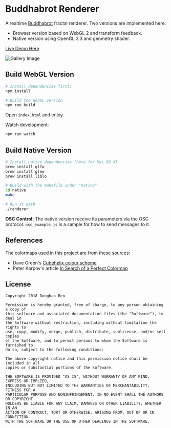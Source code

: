 Buddhabrot Renderer
====

A realtime [Buddhabrot](https://en.wikipedia.org/wiki/Buddhabrot) fractal renderer. Two versions are implemented here:

- Browser version based on WebGL 2 and transform feedback.
- Native version using OpenGL 3.3 and geometry shader.

[Live Demo Here](https://donghaoren.org/buddhabrot/)

![Gallery Image](https://raw.githubusercontent.com/donghaoren/buddhabrot-renderer/master/images/gallery.jpg)

Build WebGL Version
----

```bash
# Install dependencies first:
npm install

# Build the WebGL version
npm run build
```

Open `index.html` and enjoy.

Watch development:

```bash
npm run watch
```

Build Native Version
----

```bash
# Install native dependencies (here for Mac OS X)
brew install glfw
brew install glew
brew install liblo

# Build with the makefile under "native"
cd native
make

# Run it with
./renderer
```

**OSC Control:** The native version receive its parameters via the OSC protocol.
`osc_example.js` is a sample for how to send messages to it.

References
----

The colormaps used in this project are from these sources:

- Dave Green's [Cubehelix colour scheme](http://www.mrao.cam.ac.uk/~dag/CUBEHELIX/)
- Peter Karpov's article [In Search of a Perfect Colormap](http://inversed.ru/Blog_2.htm)

License
----

```
Copyright 2018 Donghao Ren

Permission is hereby granted, free of charge, to any person obtaining a copy of
this software and associated documentation files (the "Software"), to deal in
the Software without restriction, including without limitation the rights to
use, copy, modify, merge, publish, distribute, sublicense, and/or sell copies
of the Software, and to permit persons to whom the Software is furnished to
do so, subject to the following conditions:

The above copyright notice and this permission notice shall be included in all
copies or substantial portions of the Software.

THE SOFTWARE IS PROVIDED "AS IS", WITHOUT WARRANTY OF ANY KIND, EXPRESS OR IMPLIED,
INCLUDING BUT NOT LIMITED TO THE WARRANTIES OF MERCHANTABILITY, FITNESS FOR A
PARTICULAR PURPOSE AND NONINFRINGEMENT. IN NO EVENT SHALL THE AUTHORS OR COPYRIGHT
HOLDERS BE LIABLE FOR ANY CLAIM, DAMAGES OR OTHER LIABILITY, WHETHER IN AN
ACTION OF CONTRACT, TORT OR OTHERWISE, ARISING FROM, OUT OF OR IN CONNECTION
WITH THE SOFTWARE OR THE USE OR OTHER DEALINGS IN THE SOFTWARE.
```
